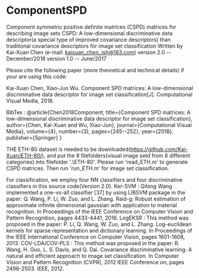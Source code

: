 # ComponentSPD
Component symmetric positive definite matrices (CSPD) matrices for describing image sets
CSPD: A low-dimensional discriminative data descriptor(a special type of improved covariance descriptors) than traditional covariance descriptors for image set classification
Written by Kai-Xuan Chen (e-mail: kaixuan_chen_jsh@163.com)
version 2.0 -- December/2018 
version 1.0 -- June/2017 

Please cite the following paper (more theoretical and technical details) if your are using this code:

Kai-Xuan Chen, Xiao-Jun Wu. Component SPD matrices: A low-dimensional discriminative
data descriptor for image set classification[J]. Computational Visual Media, 2018.


BibTex : 
@article{Chen2018Component,
      title={Component SPD matrices: A low-dimensional discriminative data descriptor for image set classification},
      author={Chen, Kai-Xuan and Wu, Xiao-Jun},
      journal={Computational Visual Media},
      volume={4},
      number={3},
      pages={245--252},
      year={2018},
      publisher={Springer}
}

THE ETH-80 dataset is needed to be downloaded(https://github.com/Kai-Xuan/ETH-80/), 
and put the 8 filefolders(visual image setd from 8 different categories) into filefolder '.\ETH-80'.
Please run 'read_ETH.m' to generate CSPD matrices. Then run 'run_ETH.m' for image set classification. 



For classification, we employ four NN classifiers and four discriminative classifiers in this source code(Version 2.0).
Ker-SVM : Qilong Wang implemented a one-vs-all classifier [37] by using LIBSVM package in the paper:
		Q. Wang, P. Li, W. Zuo, and L. Zhang. Raid-g: Robust estimation of approximate infinite dimensional gaussian with application to material recognition.
    In Proceedings of the IEEE Conference on Computer Vision and Pattern Recognition, pages 4433-4441, 2016.
LogEKSR : This method was proposed in the paper:
		P. Li, Q. Wang, W. Zuo, and L. Zhang. Log-euclidean kernels for sparse representation and dictionary learning. 
		In Proceedings of the IEEE International Conference on Computer Vision, pages 1601-1608, 2013.
COV-LDA/COV-PLS :  This method was proposed in the paper:
		R. Wang, H. Guo, L. S. Davis, and Q. Dai. Covariance discriminative learning: A natural and efficient approach to image set classification. 
		In Computer Vision and Pattern Recognition (CVPR), 2012 IEEE Conference on, pages 2496-2503. IEEE, 2012. 
